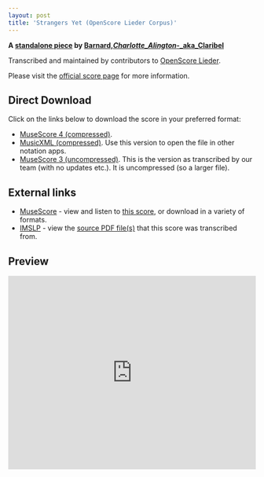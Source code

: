 ```yaml
---
layout: post
title: 'Strangers Yet (OpenScore Lieder Corpus)'
---
```


__A [standalone piece](https://fourscoreandmore.org/OpenScore/Barnard%2C_Charlotte_Alington_-_aka_Claribel/_/) by [Barnard,_Charlotte_Alington_-_aka_Claribel](https://fourscoreandmore.org/OpenScore/Barnard%2C_Charlotte_Alington_-_aka_Claribel)__

Transcribed and maintained by contributors to [OpenScore Lieder].

Please visit the [official score page] for more information.

[official score page]: https://musescore.com/openscore-lieder-corpus/scores/6585571
[OpenScore Lieder]: https://musescore.com/openscore-lieder-corpus

## Direct Download

Click on the links below to download the score in your preferred format:
- [MuseScore 4 (compressed)](https://fourscoreandmore.org/OpenScore/Barnard%2C_Charlotte_Alington_-_aka_Claribel/_/Strangers_Yet.mscz).
- [MusicXML (compressed)](https://fourscoreandmore.org/OpenScore/Barnard%2C_Charlotte_Alington_-_aka_Claribel/_/Strangers_Yet.mxl). Use this version to open the file in other notation apps.
- [MuseScore 3 (uncompressed)](https://raw.githubusercontent.com/OpenScore/Lieder/refs/heads/main/scores/Barnard%2C_Charlotte_Alington_-_aka_Claribel/_/Strangers_Yet/lc6585571.mscx). This is the version as transcribed by our team (with no updates etc.). It is uncompressed (so a larger file).

## External links

- [MuseScore] - view and listen to [this score][MuseScore], or download in a variety of formats.
- [IMSLP] - view the [source PDF file(s)][IMSLP] that this score was transcribed from.

[MuseScore]: https://musescore.com/score/6585571
[IMSLP]: https://imslp.org/wiki/Special:ReverseLookup/626314

## Preview

<iframe width="100%" height="394" src="https://musescore.com/openscore-lieder-corpus/scores/6585571/embed" frameborder="0" allowfullscreen allow="autoplay; fullscreen"></iframe>
